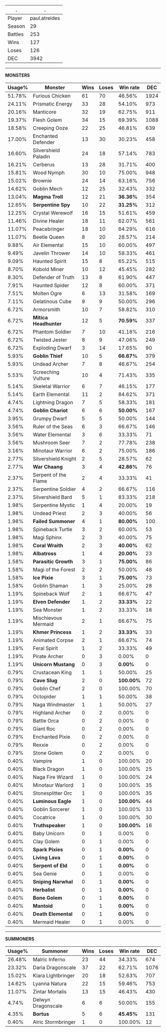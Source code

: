 .|.
|-|-
Player|paul.atreides
Season|29
Battles|253
Wins|127
Loses|126
DEC|3942

---
**MONSTERS**

Usage%|Monster|Wins|Loses|Win rate|DEC|
-|-|-|-|-|-|
51.78%|Furious Chicken|61|70|46.56%|1924|
24.11%|Prismatic Energy|33|28|54.10%|973|
20.16%|Manticore|32|19|62.75%|911|
19.37%|Flesh Golem|34|15|69.39%|1088|
18.58%|Creeping Ooze|22|25|46.81%|639|
17.00%|Enchanted Defender|13|30|30.23%|458|
16.60%|Silvershield Paladin|24|18|57.14%|783|
16.21%|Cerberus|13|28|31.71%|400|
15.81%|Wood Nymph|30|10|75.00%|948|
15.02%|Brownie|24|14|63.16%|756|
14.62%|Goblin Mech|12|25|32.43%|332|
13.04%|**Magma Troll**|12|21|**36.36%**|354|
12.65%|**Serpentine Spy**|10|22|**31.25%**|312|
12.25%|Crystal Werewolf|16|15|51.61%|459|
11.46%|Divine Healer|18|11|62.07%|561|
11.07%|Peacebringer|18|10|64.29%|616|
11.07%|Beetle Queen|8|20|28.57%|214|
9.88%|Air Elemental|15|10|60.00%|497|
9.49%|Javelin Thrower|14|10|58.33%|461|
9.09%|Haunted Spirit|15|8|65.22%|515|
8.70%|Kobold Miner|10|12|45.45%|282|
8.30%|Defender of Truth|13|8|61.90%|447|
7.91%|Haunted Spider|12|8|60.00%|371|
7.51%|Molten Ogre|6|13|31.58%|169|
7.11%|Gelatinous Cube|9|9|50.00%|296|
6.72%|Armorsmith|10|7|58.82%|310|
6.72%|**Mitica Headhunter**|12|5|**70.59%**|337|
6.72%|Phantom Soldier|7|10|41.18%|216|
6.72%|Twisted Jester|8|9|47.06%|249|
6.72%|Exploding Dwarf|3|14|17.65%|90|
5.93%|**Goblin Thief**|10|5|**66.67%**|379|
5.93%|Undead Archer|7|8|46.67%|254|
5.53%|Screeching Vulture|10|4|71.43%|335|
5.14%|Skeletal Warrior|6|7|46.15%|177|
5.14%|Earth Elemental|11|2|84.62%|371|
4.74%|Lightning Dragon|7|5|58.33%|181|
4.74%|**Goblin Chariot**|6|6|**50.00%**|167|
3.95%|Grumpy Dwarf|5|5|50.00%|144|
3.56%|Ruler of the Seas|6|3|66.67%|146|
3.56%|Water Elemental|3|6|33.33%|71|
3.56%|Mushroom Seer|7|2|77.78%|238|
3.16%|Minotaur Warrior|6|2|75.00%|186|
2.77%|Silvershield Knight|2|5|28.57%|62|
2.77%|**War Chaang**|3|4|**42.86%**|76|
2.37%|Serpent of the Flame|2|4|33.33%|41|
2.37%|Serpentine Soldier|4|2|66.67%|116|
2.37%|Silvershield Bard|5|1|83.33%|218|
1.98%|Serpentine Mystic|1|4|20.00%|19|
1.98%|Undead Priest|2|3|40.00%|56|
1.98%|**Failed Summoner**|4|1|**80.00%**|100|
1.98%|Spineback Turtle|3|2|60.00%|53|
1.98%|Magi Sphinx|2|3|40.00%|75|
1.98%|**Coral Wraith**|2|3|**40.00%**|62|
1.98%|**Albatross**|1|4|**20.00%**|23|
1.58%|**Parasitic Growth**|3|1|**75.00%**|86|
1.58%|Magi of the Forest|2|2|50.00%|48|
1.58%|**Ice Pixie**|3|1|**75.00%**|73|
1.58%|Goblin Shaman|1|3|25.00%|28|
1.19%|Spineback Wolf|2|1|66.67%|47|
1.19%|**Elven Defender**|1|2|**33.33%**|22|
1.19%|Sea Monster|1|2|33.33%|18|
1.19%|Mischievous Mermaid|2|1|66.67%|75|
1.19%|**Khmer Princess**|1|2|**33.33%**|33|
1.19%|Animated Corpse|2|1|66.67%|74|
1.19%|Feral Spirit|1|2|33.33%|49|
1.19%|Pirate Archer|0|3|0.00%|0|
1.19%|**Unicorn Mustang**|0|3|**0.00%**|0|
0.79%|Crustacean King|1|1|50.00%|25|
0.79%|**Cave Slug**|2|0|**100.00%**|72|
0.79%|Goblin Chef|2|0|100.00%|70|
0.79%|Octopider|1|1|50.00%|38|
0.79%|Naga Windmaster|1|1|50.00%|27|
0.79%|Highland Archer|0|2|0.00%|0|
0.79%|Battle Orca|0|2|0.00%|0|
0.79%|Giant Roc|0|2|0.00%|0|
0.79%|Enchanted Pixie|0|2|0.00%|0|
0.79%|Rexxie|0|2|0.00%|0|
0.79%|Stone Golem|0|2|0.00%|0|
0.40%|Vampire|1|0|100.00%|20|
0.40%|Black Dragon|1|0|100.00%|25|
0.40%|Naga Fire Wizard|1|0|100.00%|24|
0.40%|Minotaur Warlord|1|0|100.00%|35|
0.40%|Stonesplitter Orc|1|0|100.00%|35|
0.40%|**Luminous Eagle**|1|0|**100.00%**|44|
0.40%|Goblin Sorcerer|1|0|100.00%|33|
0.40%|Cocatrice|1|0|100.00%|30|
0.40%|**Truthspeaker**|1|0|**100.00%**|16|
0.40%|Baby Unicorn|0|1|0.00%|0|
0.40%|Clay Golem|0|1|0.00%|0|
0.40%|**Spark Pixies**|0|1|**0.00%**|0|
0.40%|**Living Lava**|0|1|**0.00%**|0|
0.40%|**Serpent of Eld**|0|1|**0.00%**|0|
0.40%|Sea Genie|0|1|0.00%|0|
0.40%|**Sniping Narwhal**|0|1|**0.00%**|0|
0.40%|**Herbalist**|0|1|**0.00%**|0|
0.40%|**Bone Golem**|0|1|**0.00%**|0|
0.40%|**Mantoid**|0|1|**0.00%**|0|
0.40%|**Death Elemental**|0|1|**0.00%**|0|
0.40%|Mermaid Healer|0|1|0.00%|0|

---
**SUMMONERS**

Usage%|Summoner|Wins|Loses|Win rate|DEC|
-|-|-|-|-|-|
26.48%|Malric Inferno|23|44|34.33%|674|
23.32%|Daria Dragonscale|37|22|62.71%|1076|
15.02%|Kiara Lightbringer|20|18|52.63%|707|
14.62%|Lyanna Natura|22|15|59.46%|753|
11.07%|Zintar Mortalis|13|15|46.43%|430|
4.74%|Delwyn Dragonscale|6|6|50.00%|155|
4.35%|**Bortus**|5|6|**45.45%**|131|
0.40%|Alric Stormbringer|1|0|100.00%|12|
